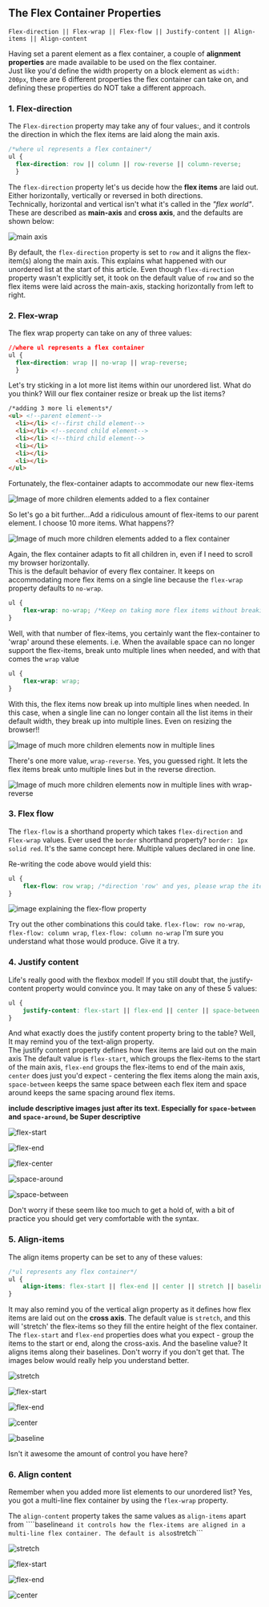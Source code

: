 ## The Flex Container Properties
`Flex-direction || Flex-wrap || Flex-flow || Justify-content || Align-items || Align-content`

Having set a parent element as a flex container, a couple of **alignment properties** are made available to be used on the flex container.  
Just like you'd define the width property on a block element as `width: 200px`, there are 6 different properties the flex container can take on, and defining these properties do NOT take a different approach.

### 1. Flex-direction
The ```Flex-direction``` property may take any of four values:, and it controls the direction in which the flex items are laid along the main axis.


```css
/*where ul represents a flex container*/
ul {
  flex-direction: row || column || row-reverse || column-reverse;
  }
```

The ```flex-direction``` property let's us decide how the **flex items** are laid out. Either horizontally, vertically or reversed in both directions.  
Technically, horizontal and vertical isn't what it's called in the _"flex world"_. These are described as **main-axis** and **cross axis**, and the defaults are shown below:

![main axis](http://i1064.photobucket.com/albums/u363/Ohans_Emmanuel/flexbox-article/flexbox-engl_zpsgmowsbbi.jpg)

By default, the `flex-direction` property is set to `row` and it aligns the flex-item(s) along the main axis. This explains what happened with our unordered list at the start of this article. Even though `flex-direction` property wasn't explicitly set, it took on the default value of `row` and so the flex items were laid across the main-axis, stacking horizontally from left to right.


### 2. Flex-wrap
The flex wrap property can take on any of three values:

```css
//where ul represents a flex container
ul {
  flex-direction: wrap || no-wrap || wrap-reverse;
  }
```

Let's try sticking in a lot more list items within our unordered list. What do you think? Will our flex container resize or break up the list items?


```html
/*adding 3 more li elements*/
<ul> <!--parent element-->
  <li></li> <!--first child element-->
  <li></li> <!--second child element-->
  <li></li> <!--third child element-->
  <li></li>
  <li></li>
  <li></li>
</ul>
```

Fortunately, the flex-container adapts to accommodate our new flex-items

![Image of more children elements added to a flex container](http://i1064.photobucket.com/albums/u363/Ohans_Emmanuel/flexbox-article/Screenshot_4_zpsd860b8lu.png)

So let's go a bit further...Add a ridiculous amount of flex-items to our parent element. I choose 10 more items. What happens??

![Image of much more children elements added to a flex container](http://i1064.photobucket.com/albums/u363/Ohans_Emmanuel/flexbox-article/Screenshot_5_zpste0kkkru.png)


Again, the flex container adapts to fit all children in, even if I need to scroll my browser horizontally.  
This is the default behavior of every flex container. It keeps on accommodating more flex items on a single line because the ```flex-wrap``` property defaults to ```no-wrap```.

```css
ul {
	flex-wrap: no-wrap; /*Keep on taking more flex items without breaking (wrapping)*/
}
```

Well, with that number of flex-items, you certainly want the flex-container to 'wrap' around these elements. i.e. When the available space can no longer support the flex-items, break unto multiple lines when needed, and with that comes the ```wrap``` value

```css
ul {
	flex-wrap: wrap;
}
```
With this, the flex items now break up into multiple lines when needed. In this case, when a single line can no longer contain all the list items in their default width, they break up into multiple lines. Even on resizing the browser!!

![Image of much more children elements now in multiple lines](http://i1064.photobucket.com/albums/u363/Ohans_Emmanuel/flexbox-article/Screenshot_6_zpscnqcf7my.png)


There's one more value, ```wrap-reverse```. Yes, you guessed right. It lets the flex items break unto multiple lines but in the reverse direction.


![Image of much more children elements now in multiple lines with wrap-reverse](http://i1064.photobucket.com/albums/u363/Ohans_Emmanuel/flexbox-article/Screenshot_7_zpsi3w2os3q.png)



### 3. Flex flow
The ```flex-flow``` is a shorthand property which takes ```flex-direction``` and ```Flex-wrap``` values. Ever used the ```border``` shorthand property? ```border: 1px solid red```. It's the same concept here. Multiple values declared in one line.

Re-writing the code above would yield this:

```css
ul {
	flex-flow: row wrap; /*direction 'row' and yes, please wrap the items.*/
}
```

![image explaining the flex-flow property](http://i1064.photobucket.com/albums/u363/Ohans_Emmanuel/flexbox-article/flexbox-flex-flow_zpshybxvgcy.jpg)


Try out the other combinations this could take. ```flex-flow: row no-wrap```, ```flex-flow: column wrap```, ```flex-flow: column no-wrap```
I'm sure you understand what those would produce. Give it a try.

### 4. Justify content
Life's really good with the flexbox model! If you still doubt that, the justify-content property would convince you. It may take on any of these 5 values:

```css
ul {
	justify-content: flex-start || flex-end || center || space-between || space-around
}
```
And what exactly does the justify content property bring to the table? Well, It may remind you of the text-align property.  
The justify content property defines how flex items are laid out on the main axis
The default value is ```flex-start```, which groups the flex-items to the start of the main axis, ```flex-end``` groups the flex-items to end of the main axis, ```center``` does just you'd expect - centering the flex items along the main axis, ```space-between``` keeps the same space between each flex item and space around keeps the same spacing around flex items.

**include descriptive images just after its text. Especially for ```space-between``` and ```space-around```, be Super descriptive**

![flex-start](http://i1064.photobucket.com/albums/u363/Ohans_Emmanuel/flexbox-article/Screenshot_8_zpsazx7bio1.png)

![flex-end](http://i1064.photobucket.com/albums/u363/Ohans_Emmanuel/flexbox-article/Screenshot_9_zps63fw9qu3.png)

![flex-center](http://i1064.photobucket.com/albums/u363/Ohans_Emmanuel/flexbox-article/Screenshot_10_zpscx3ppxxl.png)

![space-around](http://i1064.photobucket.com/albums/u363/Ohans_Emmanuel/flexbox-article/Screenshot_11_zpszve3gmih.png)

![space-between](http://i1064.photobucket.com/albums/u363/Ohans_Emmanuel/flexbox-article/Screenshot_12_zpslp8gv2ai.png)


Don't worry if these seem like too much to get a hold of, with a bit of practice you should get very comfortable with the syntax.

### 5. Align-items
The align items property can be set to any of these values:

```css
/*ul represents any flex container*/
ul {
	align-items: flex-start || flex-end || center || stretch || baseline
}
```
It may also remind you of the  vertical align property as it defines how flex items are laid out on the **cross axis**.
The default value is ```stretch```, and this will 'stretch' the flex-items so they fill the entire height of the flex container.  
The ```flex-start``` and ```flex-end``` properties does what you expect - group the items to the start or end, along the cross-axis. And the baseline value? It aligns items along their baselines. Don't worry if you don't get that. The images below would really help you understand better.  

![stretch](http://i1064.photobucket.com/albums/u363/Ohans_Emmanuel/flexbox-article/Screenshot_13_zps1nwnarjp.png)

![flex-start](http://i1064.photobucket.com/albums/u363/Ohans_Emmanuel/flexbox-article/Screenshot_14_zpsjq3fqh9g.png)

![flex-end](http://i1064.photobucket.com/albums/u363/Ohans_Emmanuel/flexbox-article/Screenshot_15_zpstwulkeyt.png)

![center](http://i1064.photobucket.com/albums/u363/Ohans_Emmanuel/flexbox-article/Screenshot_16_zpsa0ougr7u.png)

![baseline](http://i1064.photobucket.com/albums/u363/Ohans_Emmanuel/flexbox-article/Screenshot_17_zpsovbaj6w0.png)


Isn't it awesome the amount of control you have here?


### 6. Align content
Remember when you added more list elements to our unordered list? Yes, you got a multi-line flex container by using the ```flex-wrap``` property.

The ```align-content``` property takes the same values as ```align-items``` apart from ````baseline``` and it controls how the flex-items are aligned in a multi-line flex container. The default is also ```stretch```

![stretch](http://i1064.photobucket.com/albums/u363/Ohans_Emmanuel/flexbox-article/Screenshot_18_zpsy8iaetza.png)

![flex-start](http://i1064.photobucket.com/albums/u363/Ohans_Emmanuel/flexbox-article/Screenshot_19_zpsdumnrbis.png)

![flex-end](http://i1064.photobucket.com/albums/u363/Ohans_Emmanuel/flexbox-article/Screenshot_20_zpsvtll0vn0.png)

![center](http://i1064.photobucket.com/albums/u363/Ohans_Emmanuel/flexbox-article/Screenshot_21_zpsy0u5amdd.png)
